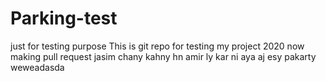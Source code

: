 # Parking-test
just for testing purpose
This is git repo for testing my project 2020
now making pull request
jasim chany kahny hn amir ly kar ni aya aj esy pakarty 
weweadasda
